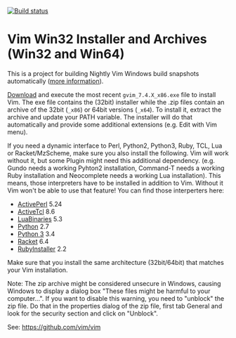 [![Build status](https://ci.appveyor.com/api/projects/status/0x8kevh62dkdt7mu?svg=true)](https://ci.appveyor.com/project/chrisbra/vim-win32-installer)


# Vim Win32 Installer and Archives (Win32 and Win64)

This is a project for building Nightly Vim Windows build snapshots automatically ([more information](http://vim.wikia.com/wiki/Where_to_download_Vim)).

[Download](https://github.com/vim/vim-win32-installer/releases) and execute the
most recent `gvim_7.4.X_x86.exe` file to install Vim. The exe file contains the
(32bit) installer while the .zip files contain an archive of the 32bit (`_x86`)
or 64bit versions (`_x64`). To install it, extract the archive and update your
PATH variable. The installer will do that automatically and provide some
additional extensions (e.g. Edit with Vim menu).

If you need a dynamic interface to Perl, Python2, Python3, Ruby, TCL, Lua or
Racket/MzScheme, make sure you also install the following. Vim will work
without it, but some Plugin might need this additional dependency. (e.g. Gundo
needs a working Pyhton2 installation, Command-T needs a working Ruby
installation and Neocomplete needs a working Lua installation). This means,
those interpreters have to be installed in addition to Vim. Without it Vim
won't be able to use that feature! You can find those interperters here:

* [ActivePerl](http://www.activestate.com/activeperl/downloads) 5.24
* [ActiveTcl](http://www.activestate.com/activetcl/downloads) 8.6
* [LuaBinaries](http://luabinaries.sourceforge.net/download.html) 5.3
* [Python](https://www.python.org/downloads/) 2.7
* [Python 3](https://www.python.org/downloads/) 3.4
* [Racket](https://download.racket-lang.org/) 6.4
* [RubyInstaller](http://rubyinstaller.org/downloads/) 2.2

Make sure that you install the same architecture (32bit/64bit) that matches
your Vim installation.

Note: The zip archive might be considered unsecure in Windows, causing Windows to display a dialog box "These files might be harmful to your computer...". If you want to disable this warning, you need to "unblock" the zip file. Do that in the properties dialog of the zip file, first tab General and look for the security section and click on "Unblock".

See: https://github.com/vim/vim
